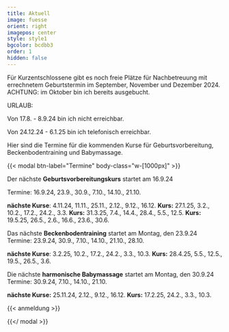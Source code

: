 ```yaml
---
title: Aktuell
image: fuesse
orient: right
imagepos: center
style: style1
bgcolor: bcdbb3
order: 1
hidden: false
---
```

Für Kurzentschlossene gibt es noch freie Plätze für Nachbetreuung mit errechnetem Geburtstermin im September, November und Dezember 2024. ACHTUNG: im Oktober bin ich bereits ausgebucht.

URLAUB: 

Von 17.8. - 8.9.24 bin ich nicht erreichbar. 

Von 24.12.24 - 6.1.25 bin ich telefonisch erreichbar.

Hier sind die Termine für die kommenden Kurse für Geburtsvorbereitung, Beckenbodentraining und Babymassage.

{{< modal btn-label="Termine" body-class="w-\[1000px]" >}}

Der nächste **Geburtsvorbereitungskurs** startet am 16.9.24

Termine: 16.9.24, 23.9., 30.9., 7.10., 14.10., 21.10.

**nächste Kurse**: 4.11.24, 11.11., 25.11., 2.12., 9.12., 16.12. **Kurs:** 27.1.25, 3.2., 10.2., 17.2., 24.2., 3.3. **Kurs:** 31.3.25, 7.4., 14.4., 28.4., 5.5., 12.5. **Kurs:** 19.5.25, 26.5., 2.6., 16.6., 23.6., 30.6. 

Das nächste **Beckenbodentraining** startet am Montag, den 23.9.24\
Termine: 23.9.24, 30.9., 7.10., 14.10., 21.10., 28.10.

**nächste Kurse**: 3.2.25, 10.2., 17.2., 24.2., 3.3., 10.3. **Kurs:** 28.4.25, 5.5., 12.5., 19.5., 26.5., 3.6. 

Die nächste **harmonische Babymassage** startet am Montag, den 30.9.24\
Termine: 30.9.24, 7.10., 14.10., 21.10.

**nächste Kurse:** 25.11.24, 2.12., 9.12., 16.12. **Kurs:** 17.2.25, 24.2., 3.3., 10.3.



{{< anmeldung >}}

{{</ modal >}}
